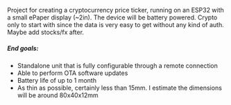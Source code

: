 Project for creating a cryptocurrency price ticker, running on an ESP32 with a small ePaper display (~2in). The device will be battery powered.
Crypto only to start with since the data is very easy to get without any kind of auth. Maybe add stocks/fx after.

##### End goals:
- Standalone unit that is fully configurable through a remote connection
- Able to perform OTA software updates
- Battery life of up to 1 month
- As thin as possible, certainly less than 15mm. I estimate the dimensions will be around 80x40x12mm
